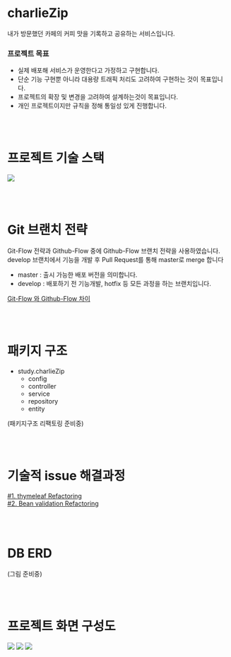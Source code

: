 # charlieZip
내가 방문했던 카페의 커피 맛을 기록하고 공유하는 서비스입니다.
### 프로젝트 목표
* 실제 배포해 서비스가 운영한다고 가정하고 구현합니다.
* 단순 기능 구현뿐 아니라 대용량 트래픽 처리도 고려하여 구현하는 것이 목표입니다.
* 프로젝트의 확장 및 변경을 고려하여 설계하는것이 목표입니다.
* 개인 프로젝트이지만 규칙을 정해 통일성 있게 진행합니다.

<br><br>

# 프로젝트 기술 스택
<img src="https://user-images.githubusercontent.com/14924689/135228800-fbdcb53e-33b1-434b-889f-7391358745ea.png"></img>


<br><br>

# Git 브랜치 전략
Git-Flow 전략과 Github-Flow 중에 Github-Flow 브랜치 전략을 사용하였습니다.  
develop 브랜치에서 기능을 개발 후 Pull Request를 통해 master로 merge 합니다

* master : 출시 가능한 배포 버전을 의미합니다.  
* develop : 배포하기 전 기능개발, hotfix 등 모든 과정을 하는 브랜치입니다.

[Git-Flow 와 Github-Flow 차이](https://github.com/choijunghwan/Today-I-Learn/blob/main/Git/Git-flow.md)

<br><br>

# 패키지 구조
* study.charlieZip
  * config
  * controller
  * service
  * repository
  * entity

(패키지구조 리팩토링 준비중)

<br><br>

# 기술적 issue 해결과정
[#1. thymeleaf Refactoring](https://github.com/choijunghwan/Today-I-Learn/blob/main/Project/CharlieZip/thymeleaf_refactoring.md)  
[#2. Bean validation Refactoring](https://github.com/choijunghwan/Today-I-Learn/blob/main/Project/CharlieZip/validation_refactoring.md)

<br><br>

# DB ERD
(그림 준비중)

<br><br>

# 프로젝트 화면 구성도
<img src="https://user-images.githubusercontent.com/14924689/135229193-9603e186-df4f-43f9-80ec-e8f6c0c5e805.png"></img>
<img src="https://user-images.githubusercontent.com/14924689/135229215-dde0f85b-7a41-4043-8a24-f1e7165c9eb3.png"></img>
<img src="https://user-images.githubusercontent.com/14924689/135229227-08dd11a3-c83c-4704-86d3-aeea863e4474.png"></img>







